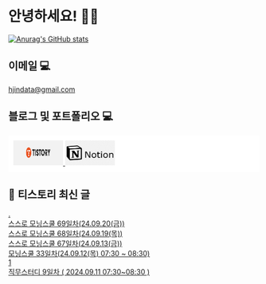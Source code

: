 # 안녕하세요! 🙋‍♂️

[![Anurag's GitHub stats](https://github-readme-stats.vercel.app/api?username=HGJin)](https://github.com/anuraghazra/github-readme-stats)
<!--
[![Top Langs](https://github-readme-stats.vercel.app/api/top-langs/?username=HGJin&layout=compact&hide=r,jupyter%20notebook,c%23&exclude_repo=roharui.github.io)](https://github.com/anuraghazra/github-readme-stats)
-->
<!--
## 이런 환경에 익숙해요✍🏼

## 언어

<p>
  <img alt="" src= "https://img.shields.io/badge/JavaScript-F7DF1E?style=flat-square&logo=JavaScript&logoColor=white"/> 
  <img alt="" src= "https://img.shields.io/badge/TypeScript-black?logo=typescript&logoColor=blue"/>
</p>
-->
## 이메일 💻

hjindata@gmail.com

## 블로그 및 포트폴리오 💻

<div style="display: flex; flex-direction: row;background-color: white;padding: 10px;">
    <div style="margin-right: 10px;">
        <a href="https://hjindata.tistory.com/">
            <img src="https://github.com/HGJin/tistory/blob/main/logo/tistory1.png?raw=true" width="100" height="50" />
        </a>
        <a href="https://adventurous-pamphlet-28c.notion.site/DA-Data-Analyst-d609592479e144c9ba8ea716122ef05c/">
            <img src="https://github.com/HGJin/tistory/blob/e35e6767cef7d139a31c75581ae47e5a76940263/logo/notion.png?raw=true" width="100" height="50" />
        </a>
    </div>
</div>

## 📝 티스토리 최신 글

<a href=https://hjindata.tistory.com/351>.</a></br><a href=https://hjindata.tistory.com/350>스스로 모닝스쿨 69일차(24.09.20(금))</a></br><a href=https://hjindata.tistory.com/349>스스로 모닝스쿨 68일차(24.09.19(목))</a></br><a href=https://hjindata.tistory.com/344>스스로 모닝스쿨 67일차(24.09.13(금))</a></br><a href=https://hjindata.tistory.com/348>모닝스쿨 33일차(24.09.12(목) 07:30 ~ 08:30)</a></br><a href=https://hjindata.tistory.com/347>1</a></br><a href=https://hjindata.tistory.com/346>직무스터디 9일차 ( 2024.09.11 07:30~08:30 )</a></br>